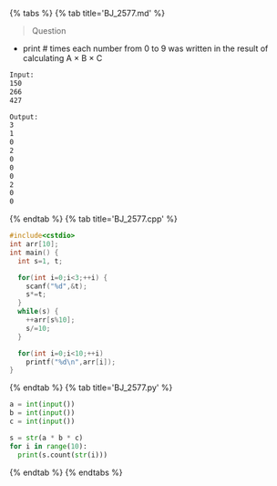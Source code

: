 {% tabs %}
{% tab title='BJ_2577.md' %}

> Question

* print # times each number from 0 to 9 was written in the result of calculating A × B × C

```txt
Input:
150
266
427

Output:
3
1
0
2
0
0
0
2
0
0
```

{% endtab %}
{% tab title='BJ_2577.cpp' %}

```cpp
#include<cstdio>
int arr[10];
int main() {
  int s=1, t;

  for(int i=0;i<3;++i) {
    scanf("%d",&t);
    s*=t;
  }
  while(s) {
    ++arr[s%10];
    s/=10;
  }

  for(int i=0;i<10;++i)
    printf("%d\n",arr[i]);
}
```

{% endtab %}
{% tab title='BJ_2577.py' %}

```py
a = int(input())
b = int(input())
c = int(input())

s = str(a * b * c)
for i in range(10):
  print(s.count(str(i)))
```

{% endtab %}
{% endtabs %}
